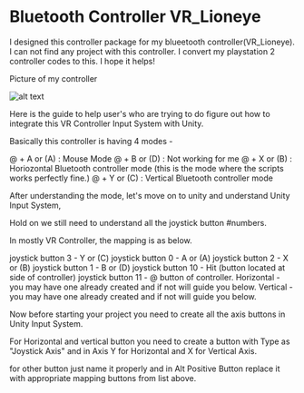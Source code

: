# Bluetooth Controller VR_Lioneye
I designed this controller package for my blueetooth controller(VR_Lioneye). I can not find any project with this controller. I convert my playstation 2 controller codes to this. I hope it helps!


Picture of my controller

![alt text](https://raw.githubusercontent.com/malisasmaz/Bluetooth_Controller_VR_Lioneye/master/images.jpg)


Here is the guide to help user's who are trying to do figure out how to integrate this VR Controller Input System with Unity.

Basically this controller is having 4 modes -

@ + A or (A) : Mouse Mode
@ + B or (D) : Not working for me
@ + X or (B) : Horiozontal Bluetooth controller mode (this is the mode where the scripts works perfectly fine.)
@ + Y or (C) : Vertical Bluetooth controller mode


After understanding the mode, let's move on to unity and understand Unity Input System,

Hold on we still need to understand all the joystick button #numbers.


In mostly VR Controller, the mapping is as below.

joystick button 3 - Y or (C)
joystick button 0 - A or (A)
joystick button 2 - X or (B)
joystick button 1 - B or (D)
joystick button 10 - Hit (button located at side of controller)
joystick button 11 - @ button of controller.
Horizontal - you may have one already created and if not will guide you below.
Vertical - you may have one already created and if not will guide you below.

Now before starting your project you need to create all the axis buttons in Unity Input System.

For Horizontal and vertical button you need to create a button with Type as "Joystick Axis" and in Axis Y for Horizontal and X for Vertical Axis.

for other button just name it properly and in Alt Positive Button replace it with appropriate mapping buttons from list above.
